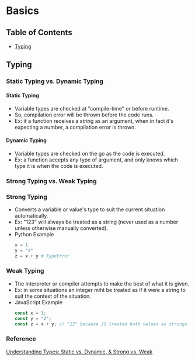 # Basics

## Table of Contents
- [Typing](#typing)

## Typing
### Static Typing vs. Dynamic Typing
#### Static Typing
- Variable types are checked at "compile-time" or before runtime.
- So, compilation error will be thrown before the code runs.
- Ex: if a function receives a string as an argument, when in fact it's expecting a number, a compilation error is thrown.
#### Dynamic Typing
- Variable types are checked on the go as the code is executed.
- Ex: a function accepts any type of argument, and only knows which type it is when the code is executed.
### Strong Typing vs. Weak Typing
### Strong Typing
- Converts a variable or value's type to suit the current situation automatically.
- Ex: "123" will always be treated as a string (never used as a number unless otherwise manually converted).
- Python Example
  ```py
  x = 1
  y = "2"
  z = x + y # TypeError
  ```
### Weak Typing
- The interpreter or compiler attempts to make the best of what it is given.
- Ex: in some situations an integer miht be treated as if it were a string to suit the context of the situation.
- JavaScript Example
  ```js
  const x = 1;
  const y = "2";
  const z = x + y; // "12" because JS treated both values as strings and concatenated them together.
  ```
### Reference
[Understanding Types: Static vs. Dynamic, & Strong vs. Weak](https://medium.com/@cpave3/understanding-types-static-vs-dynamic-strong-vs-weak-88a4e1f0ed5f)
